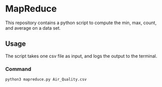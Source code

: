# MapReduce

This repository contains a python script to compute the min, max, count, and average on a data set. 

## Usage

The script takes one csv file as input, and logs the output to the terminal.

### Command

```bash
python3 mapreduce.py Air_Quality.csv
